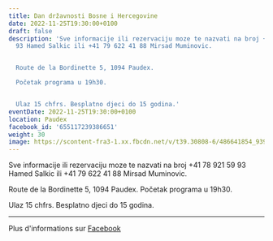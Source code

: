 ```yaml
---
title: Dan državnosti Bosne i Hercegovine
date: 2022-11-25T19:30:00+0100
draft: false
description: 'Sve informacije ili rezervaciju moze te nazvati na broj +41 78 921 59
  93 Hamed Salkic ili +41 79 622 41 88 Mirsad Muminovic.


  Route de la Bordinette 5, 1094 Paudex.

  Početak programa u 19h30.


  Ulaz 15 chfrs. Besplatno djeci do 15 godina.'
eventDate: 2022-11-25T19:30:00+0100
location: Paudex
facebook_id: '655117239386651'
weight: 30
image: https://scontent-fra3-1.xx.fbcdn.net/v/t39.30808-6/486641854_9399207156841686_1516080123773765506_n.jpg?_nc_cat=103&ccb=1-7&_nc_sid=9e60e4&_nc_ohc=bYnLNf620RYQ7kNvwFCpquv&_nc_oc=AdlUpWFRnbbiS7S3SPe5ojzh8B3INT8bDlIxOpcofvDJViZNsbFvmeW3_G8n_6RWkMY&_nc_zt=23&_nc_ht=scontent-fra3-1.xx&edm=ABTKTjYEAAAA&_nc_gid=FpbBph8ZKgp8-THeh6NZLQ&oh=00_AfJ4W0tMD4jObOFYxlBacInqmtqHkKImvxQACcemu_YVVg&oe=6824A73D
---
```


Sve informacije ili rezervaciju moze te nazvati na broj +41 78 921 59 93 Hamed Salkic ili +41 79 622 41 88 Mirsad Muminovic.

Route de la Bordinette 5, 1094 Paudex.
Početak programa u 19h30.

Ulaz 15 chfrs. Besplatno djeci do 15 godina.

---

Plus d'informations sur [Facebook](https://facebook.com/events/655117239386651)